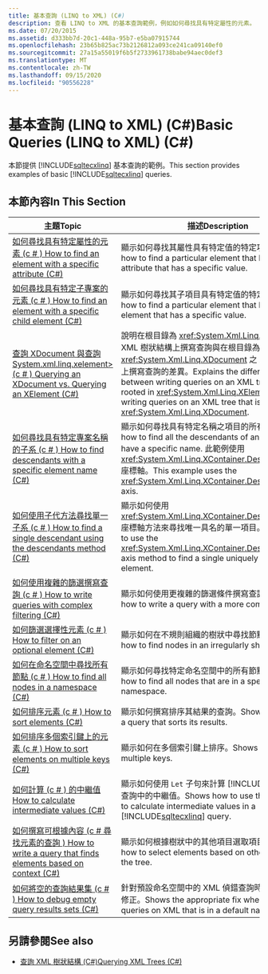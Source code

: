 ```yaml
---
title: 基本查詢 (LINQ to XML) (C#)
description: 查看 LINQ to XML 的基本查詢範例，例如如何尋找具有特定屬性的元素。
ms.date: 07/20/2015
ms.assetid: d333bb7d-20c1-448a-95b7-e5ba07915744
ms.openlocfilehash: 23b65b825ac73b2126812a093ce241ca09140ef0
ms.sourcegitcommit: 27a15a55019f6b5f2733961738babe94aec0def3
ms.translationtype: MT
ms.contentlocale: zh-TW
ms.lasthandoff: 09/15/2020
ms.locfileid: "90556228"
---
```

# <a name="basic-queries-linq-to-xml-c"></a><span data-ttu-id="1d2a0-103">基本查詢 (LINQ to XML) (C#)</span><span class="sxs-lookup"><span data-stu-id="1d2a0-103">Basic Queries (LINQ to XML) (C#)</span></span>
<span data-ttu-id="1d2a0-104">本節提供 [!INCLUDE[sqltecxlinq](~/includes/sqltecxlinq-md.md)] 基本查詢的範例。</span><span class="sxs-lookup"><span data-stu-id="1d2a0-104">This section provides examples of basic [!INCLUDE[sqltecxlinq](~/includes/sqltecxlinq-md.md)] queries.</span></span>  
  
## <a name="in-this-section"></a><span data-ttu-id="1d2a0-105">本節內容</span><span class="sxs-lookup"><span data-stu-id="1d2a0-105">In This Section</span></span>  
  
|<span data-ttu-id="1d2a0-106">主題</span><span class="sxs-lookup"><span data-stu-id="1d2a0-106">Topic</span></span>|<span data-ttu-id="1d2a0-107">描述</span><span class="sxs-lookup"><span data-stu-id="1d2a0-107">Description</span></span>|  
|-----------|-----------------|  
|[<span data-ttu-id="1d2a0-108">如何尋找具有特定屬性的元素 (c # ) </span><span class="sxs-lookup"><span data-stu-id="1d2a0-108">How to find an element with a specific attribute (C#)</span></span>](../../../../standard/linq/find-element-specific-attribute.md)|<span data-ttu-id="1d2a0-109">顯示如何尋找其屬性具有特定值的特定項目。</span><span class="sxs-lookup"><span data-stu-id="1d2a0-109">Shows how to find a particular element that has an attribute that has a specific value.</span></span>|
|[<span data-ttu-id="1d2a0-110">如何尋找具有特定子專案的元素 (c # ) </span><span class="sxs-lookup"><span data-stu-id="1d2a0-110">How to find an element with a specific child element (C#)</span></span>](../../../../standard/linq/find-element-specific-child-element.md)|<span data-ttu-id="1d2a0-111">顯示如何尋找其子項目具有特定值的特定項目。</span><span class="sxs-lookup"><span data-stu-id="1d2a0-111">Shows how to find a particular element that has a child element that has a specific value.</span></span>|
|[<span data-ttu-id="1d2a0-112">查詢 XDocument 與查詢 System.xml.linq.xelement> (c # ) </span><span class="sxs-lookup"><span data-stu-id="1d2a0-112">Querying an XDocument vs. Querying an XElement (C#)</span></span>](../../../../standard/linq/query-xdocument-vs-query-xelement.md)|<span data-ttu-id="1d2a0-113">說明在根目錄為 <xref:System.Xml.Linq.XElement> 之 XML 樹狀結構上撰寫查詢與在根目錄為 <xref:System.Xml.Linq.XDocument> 之 XML 樹狀結構上撰寫查詢的差異。</span><span class="sxs-lookup"><span data-stu-id="1d2a0-113">Explains the differences between writing queries on an XML tree that is rooted in <xref:System.Xml.Linq.XElement> and writing queries on an XML tree that is rooted in <xref:System.Xml.Linq.XDocument>.</span></span>|  
|[<span data-ttu-id="1d2a0-114">如何尋找具有特定專案名稱的子系 (c # ) </span><span class="sxs-lookup"><span data-stu-id="1d2a0-114">How to find descendants with a specific element name (C#)</span></span>](../../../../standard/linq/find-descendants-specific-element-name.md)|<span data-ttu-id="1d2a0-115">顯示如何尋找具有特定名稱之項目的所有子代。</span><span class="sxs-lookup"><span data-stu-id="1d2a0-115">Shows how to find all the descendants of an element that have a specific name.</span></span> <span data-ttu-id="1d2a0-116">此範例使用 <xref:System.Xml.Linq.XContainer.Descendants%2A> 座標軸。</span><span class="sxs-lookup"><span data-stu-id="1d2a0-116">This example uses the <xref:System.Xml.Linq.XContainer.Descendants%2A> axis.</span></span>|
|[<span data-ttu-id="1d2a0-117">如何使用子代方法尋找單一子系 (c # ) </span><span class="sxs-lookup"><span data-stu-id="1d2a0-117">How to find a single descendant using the descendants method (C#)</span></span>](../../../../standard/linq/find-single-descendant-descendants-method.md)|<span data-ttu-id="1d2a0-118">顯示如何使用 <xref:System.Xml.Linq.XContainer.Descendants%2A> 座標軸方法來尋找唯一具名的單一項目。</span><span class="sxs-lookup"><span data-stu-id="1d2a0-118">Shows how to use the <xref:System.Xml.Linq.XContainer.Descendants%2A> axis method to find a single uniquely named element.</span></span>|
|[<span data-ttu-id="1d2a0-119">如何使用複雜的篩選撰寫查詢 (c # ) </span><span class="sxs-lookup"><span data-stu-id="1d2a0-119">How to write queries with complex filtering (C#)</span></span>](../../../../standard/linq/write-queries-complex-filtering.md)|<span data-ttu-id="1d2a0-120">顯示如何使用更複雜的篩選條件撰寫查詢。</span><span class="sxs-lookup"><span data-stu-id="1d2a0-120">Shows how to write a query with a more complex filter.</span></span>|  
|[<span data-ttu-id="1d2a0-121">如何篩選選擇性元素 (c # ) </span><span class="sxs-lookup"><span data-stu-id="1d2a0-121">How to filter on an optional element (C#)</span></span>](../../../../standard/linq/filter-optional-element.md)|<span data-ttu-id="1d2a0-122">顯示如何在不規則組織的樹狀中尋找節點。</span><span class="sxs-lookup"><span data-stu-id="1d2a0-122">Shows how to find nodes in an irregularly shaped tree.</span></span>|
|[<span data-ttu-id="1d2a0-123">如何在命名空間中尋找所有節點 (c # ) </span><span class="sxs-lookup"><span data-stu-id="1d2a0-123">How to find all nodes in a namespace (C#)</span></span>](../../../../standard/linq/find-all-nodes-namespace.md)|<span data-ttu-id="1d2a0-124">顯示如何尋找特定命名空間中的所有節點。</span><span class="sxs-lookup"><span data-stu-id="1d2a0-124">Shows how to find all nodes that are in a specific namespace.</span></span>|
|[<span data-ttu-id="1d2a0-125">如何排序元素 (c # ) </span><span class="sxs-lookup"><span data-stu-id="1d2a0-125">How to sort elements (C#)</span></span>](../../../../standard/linq/sort-elements.md)|<span data-ttu-id="1d2a0-126">顯示如何撰寫排序其結果的查詢。</span><span class="sxs-lookup"><span data-stu-id="1d2a0-126">Shows how to write a query that sorts its results.</span></span>|  
|[<span data-ttu-id="1d2a0-127">如何排序多個索引鍵上的元素 (c # ) </span><span class="sxs-lookup"><span data-stu-id="1d2a0-127">How to sort elements on multiple keys (C#)</span></span>](../../../../standard/linq/sort-elements-multiple-keys.md)|<span data-ttu-id="1d2a0-128">顯示如何在多個索引鍵上排序。</span><span class="sxs-lookup"><span data-stu-id="1d2a0-128">Shows how to sort on multiple keys.</span></span>|  
|[<span data-ttu-id="1d2a0-129">如何計算 (c # ) 的中繼值 </span><span class="sxs-lookup"><span data-stu-id="1d2a0-129">How to calculate intermediate values (C#)</span></span>](../../../../standard/linq/calculate-intermediate-values.md)|<span data-ttu-id="1d2a0-130">顯示如何使用 `Let` 子句來計算 [!INCLUDE[sqltecxlinq](~/includes/sqltecxlinq-md.md)] 查詢中的中繼值。</span><span class="sxs-lookup"><span data-stu-id="1d2a0-130">Shows how to use the `Let` clause to calculate intermediate values in a [!INCLUDE[sqltecxlinq](~/includes/sqltecxlinq-md.md)] query.</span></span>|  
|[<span data-ttu-id="1d2a0-131">如何撰寫可根據內容 (c # 尋找元素的查詢 ) </span><span class="sxs-lookup"><span data-stu-id="1d2a0-131">How to write a query that finds elements based on context (C#)</span></span>](../../../../standard/linq/write-query-finds-elements-based-context.md)|<span data-ttu-id="1d2a0-132">顯示如何根據樹狀中的其他項目選取項目。</span><span class="sxs-lookup"><span data-stu-id="1d2a0-132">Shows how to select elements based on other elements in the tree.</span></span>|  
|[<span data-ttu-id="1d2a0-133">如何將空的查詢結果集 (c # ) </span><span class="sxs-lookup"><span data-stu-id="1d2a0-133">How to debug empty query results sets (C#)</span></span>](../../../../standard/linq/debug-empty-query-results-sets.md)|<span data-ttu-id="1d2a0-134">針對預設命名空間中的 XML 偵錯查詢時，顯示適當的修正。</span><span class="sxs-lookup"><span data-stu-id="1d2a0-134">Shows the appropriate fix when debugging queries on XML that is in a default namespace.</span></span>|  
  
## <a name="see-also"></a><span data-ttu-id="1d2a0-135">另請參閱</span><span class="sxs-lookup"><span data-stu-id="1d2a0-135">See also</span></span>

- [<span data-ttu-id="1d2a0-136">查詢 XML 樹狀結構 (C#)</span><span class="sxs-lookup"><span data-stu-id="1d2a0-136">Querying XML Trees (C#)</span></span>](../../../../standard/linq/find-element-specific-attribute.md)
